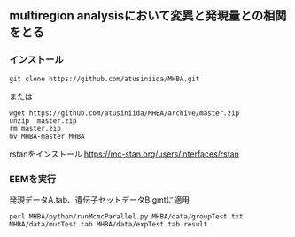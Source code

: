 



## multiregion analysisにおいて変異と発現量との相関をとる
### インストール

```
git clone https://github.com/atusiniida/MHBA.git
```

または

```
wget https://github.com/atusiniida/MHBA/archive/master.zip  
unzip  master.zip    
rm master.zip  
mv MHBA-master MHBA  
```

rstanをインストール
https://mc-stan.org/users/interfaces/rstan


### EEMを実行
発現データA.tab、遺伝子セットデータB.gmtに適用
```
perl MHBA/python/runMcmcParallel.py MHBA/data/groupTest.txt MHBA/data/mutTest.tab MHBA/data/expTest.tab result
```
